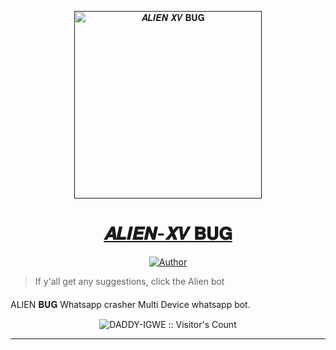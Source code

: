 <p align="center">  
  <a href="">
    <img alt="𝑨𝑳𝑰𝑬𝑵 𝑿𝑽 𝚩𝐔𝐆" height="300" src="https://i.imgur.com/1rClmzf.jpeg">
    <h1 align="center">𝑨𝑳𝑰𝑬𝑵-𝑿𝑽 𝚩𝐔𝐆</h1>
  </a>
</p>
<p align="center">
<a href="https://t.me/IGWETECH"><img title="Author" src="https://img.shields.io/badge/ALIEN-XV-BOT-black?style=for-the-badge&logo=telegram"></a>
<p/>


> If y'all get any suggestions, click the Alien bot

####  
ALIEN 𝚩𝐔𝐆 Whatsapp crasher Multi Device whatsapp bot.
<p align="center"><img src="https://profile-counter.glitch.me/{Alien-XV}/count.svg" alt="DADDY-IGWE :: Visitor's Count" /></p>

***
